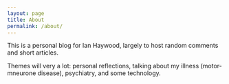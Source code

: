 ```yaml
---
layout: page
title: About
permalink: /about/
---
```


This is a personal blog for Ian Haywood, largely to host random comments
and short articles. 

Themes will very a lot: personal reflections, talking about my illness
(motor-mneurone disease), psychiatry, and some technology.


